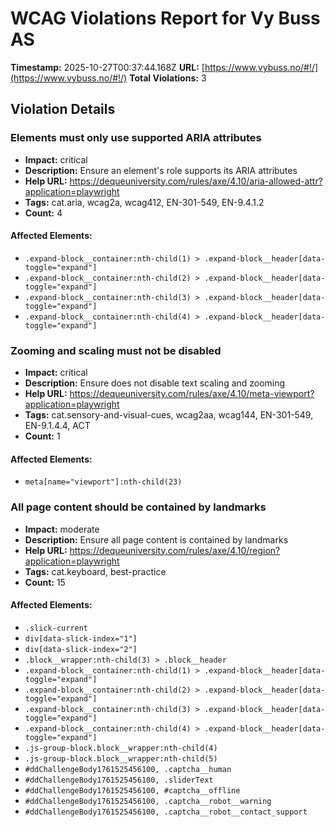 # WCAG Violations Report for Vy Buss AS

**Timestamp:** 2025-10-27T00:37:44.168Z
**URL:** [https://www.vybuss.no/#!/](https://www.vybuss.no/#!/)
**Total Violations:** 3

## Violation Details

### Elements must only use supported ARIA attributes

- **Impact:** critical
- **Description:** Ensure an element's role supports its ARIA attributes
- **Help URL:** https://dequeuniversity.com/rules/axe/4.10/aria-allowed-attr?application=playwright
- **Tags:** cat.aria, wcag2a, wcag412, EN-301-549, EN-9.4.1.2
- **Count:** 4

#### Affected Elements:

- `.expand-block__container:nth-child(1) > .expand-block__header[data-toggle="expand"]`
- `.expand-block__container:nth-child(2) > .expand-block__header[data-toggle="expand"]`
- `.expand-block__container:nth-child(3) > .expand-block__header[data-toggle="expand"]`
- `.expand-block__container:nth-child(4) > .expand-block__header[data-toggle="expand"]`

### Zooming and scaling must not be disabled

- **Impact:** critical
- **Description:** Ensure <meta name="viewport"> does not disable text scaling and zooming
- **Help URL:** https://dequeuniversity.com/rules/axe/4.10/meta-viewport?application=playwright
- **Tags:** cat.sensory-and-visual-cues, wcag2aa, wcag144, EN-301-549, EN-9.1.4.4, ACT
- **Count:** 1

#### Affected Elements:

- `meta[name="viewport"]:nth-child(23)`

### All page content should be contained by landmarks

- **Impact:** moderate
- **Description:** Ensure all page content is contained by landmarks
- **Help URL:** https://dequeuniversity.com/rules/axe/4.10/region?application=playwright
- **Tags:** cat.keyboard, best-practice
- **Count:** 15

#### Affected Elements:

- `.slick-current`
- `div[data-slick-index="1"]`
- `div[data-slick-index="2"]`
- `.block__wrapper:nth-child(3) > .block__header`
- `.expand-block__container:nth-child(1) > .expand-block__header[data-toggle="expand"]`
- `.expand-block__container:nth-child(2) > .expand-block__header[data-toggle="expand"]`
- `.expand-block__container:nth-child(3) > .expand-block__header[data-toggle="expand"]`
- `.expand-block__container:nth-child(4) > .expand-block__header[data-toggle="expand"]`
- `.js-group-block.block__wrapper:nth-child(4)`
- `.js-group-block.block__wrapper:nth-child(5)`
- `#ddChallengeBody1761525456100, .captcha__human`
- `#ddChallengeBody1761525456100, .sliderText`
- `#ddChallengeBody1761525456100, #captcha__offline`
- `#ddChallengeBody1761525456100, .captcha__robot__warning`
- `#ddChallengeBody1761525456100, .captcha__robot__contact_support`
